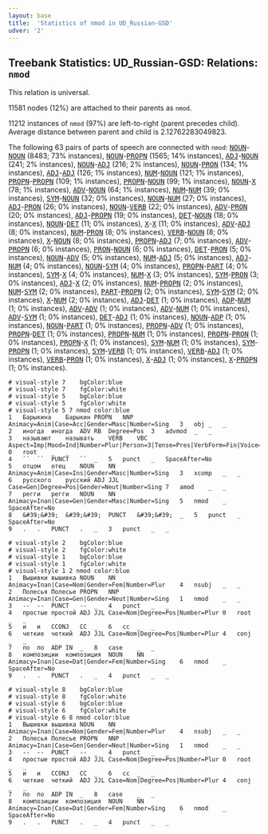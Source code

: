 ```yaml
---
layout: base
title:  'Statistics of nmod in UD_Russian-GSD'
udver: '2'
---
```


## Treebank Statistics: UD_Russian-GSD: Relations: `nmod`

This relation is universal.

11581 nodes (12%) are attached to their parents as `nmod`.

11212 instances of `nmod` (97%) are left-to-right (parent precedes child).
Average distance between parent and child is 2.12762283049823.

The following 63 pairs of parts of speech are connected with `nmod`: <tt><a href="ru_gsd-pos-NOUN.html">NOUN</a></tt>-<tt><a href="ru_gsd-pos-NOUN.html">NOUN</a></tt> (8483; 73% instances), <tt><a href="ru_gsd-pos-NOUN.html">NOUN</a></tt>-<tt><a href="ru_gsd-pos-PROPN.html">PROPN</a></tt> (1565; 14% instances), <tt><a href="ru_gsd-pos-ADJ.html">ADJ</a></tt>-<tt><a href="ru_gsd-pos-NOUN.html">NOUN</a></tt> (241; 2% instances), <tt><a href="ru_gsd-pos-NOUN.html">NOUN</a></tt>-<tt><a href="ru_gsd-pos-ADJ.html">ADJ</a></tt> (216; 2% instances), <tt><a href="ru_gsd-pos-NOUN.html">NOUN</a></tt>-<tt><a href="ru_gsd-pos-PRON.html">PRON</a></tt> (134; 1% instances), <tt><a href="ru_gsd-pos-ADJ.html">ADJ</a></tt>-<tt><a href="ru_gsd-pos-ADJ.html">ADJ</a></tt> (126; 1% instances), <tt><a href="ru_gsd-pos-NUM.html">NUM</a></tt>-<tt><a href="ru_gsd-pos-NOUN.html">NOUN</a></tt> (121; 1% instances), <tt><a href="ru_gsd-pos-PROPN.html">PROPN</a></tt>-<tt><a href="ru_gsd-pos-PROPN.html">PROPN</a></tt> (109; 1% instances), <tt><a href="ru_gsd-pos-PROPN.html">PROPN</a></tt>-<tt><a href="ru_gsd-pos-NOUN.html">NOUN</a></tt> (99; 1% instances), <tt><a href="ru_gsd-pos-NOUN.html">NOUN</a></tt>-<tt><a href="ru_gsd-pos-X.html">X</a></tt> (78; 1% instances), <tt><a href="ru_gsd-pos-ADV.html">ADV</a></tt>-<tt><a href="ru_gsd-pos-NOUN.html">NOUN</a></tt> (64; 1% instances), <tt><a href="ru_gsd-pos-NUM.html">NUM</a></tt>-<tt><a href="ru_gsd-pos-NUM.html">NUM</a></tt> (39; 0% instances), <tt><a href="ru_gsd-pos-SYM.html">SYM</a></tt>-<tt><a href="ru_gsd-pos-NOUN.html">NOUN</a></tt> (32; 0% instances), <tt><a href="ru_gsd-pos-NOUN.html">NOUN</a></tt>-<tt><a href="ru_gsd-pos-NUM.html">NUM</a></tt> (27; 0% instances), <tt><a href="ru_gsd-pos-ADJ.html">ADJ</a></tt>-<tt><a href="ru_gsd-pos-PRON.html">PRON</a></tt> (26; 0% instances), <tt><a href="ru_gsd-pos-NOUN.html">NOUN</a></tt>-<tt><a href="ru_gsd-pos-VERB.html">VERB</a></tt> (22; 0% instances), <tt><a href="ru_gsd-pos-ADV.html">ADV</a></tt>-<tt><a href="ru_gsd-pos-PRON.html">PRON</a></tt> (20; 0% instances), <tt><a href="ru_gsd-pos-ADJ.html">ADJ</a></tt>-<tt><a href="ru_gsd-pos-PROPN.html">PROPN</a></tt> (19; 0% instances), <tt><a href="ru_gsd-pos-DET.html">DET</a></tt>-<tt><a href="ru_gsd-pos-NOUN.html">NOUN</a></tt> (18; 0% instances), <tt><a href="ru_gsd-pos-NOUN.html">NOUN</a></tt>-<tt><a href="ru_gsd-pos-DET.html">DET</a></tt> (11; 0% instances), <tt><a href="ru_gsd-pos-X.html">X</a></tt>-<tt><a href="ru_gsd-pos-X.html">X</a></tt> (11; 0% instances), <tt><a href="ru_gsd-pos-ADV.html">ADV</a></tt>-<tt><a href="ru_gsd-pos-ADJ.html">ADJ</a></tt> (8; 0% instances), <tt><a href="ru_gsd-pos-NUM.html">NUM</a></tt>-<tt><a href="ru_gsd-pos-PRON.html">PRON</a></tt> (8; 0% instances), <tt><a href="ru_gsd-pos-VERB.html">VERB</a></tt>-<tt><a href="ru_gsd-pos-NOUN.html">NOUN</a></tt> (8; 0% instances), <tt><a href="ru_gsd-pos-X.html">X</a></tt>-<tt><a href="ru_gsd-pos-NOUN.html">NOUN</a></tt> (8; 0% instances), <tt><a href="ru_gsd-pos-PROPN.html">PROPN</a></tt>-<tt><a href="ru_gsd-pos-ADJ.html">ADJ</a></tt> (7; 0% instances), <tt><a href="ru_gsd-pos-ADV.html">ADV</a></tt>-<tt><a href="ru_gsd-pos-PROPN.html">PROPN</a></tt> (6; 0% instances), <tt><a href="ru_gsd-pos-PRON.html">PRON</a></tt>-<tt><a href="ru_gsd-pos-NOUN.html">NOUN</a></tt> (6; 0% instances), <tt><a href="ru_gsd-pos-DET.html">DET</a></tt>-<tt><a href="ru_gsd-pos-PRON.html">PRON</a></tt> (5; 0% instances), <tt><a href="ru_gsd-pos-NOUN.html">NOUN</a></tt>-<tt><a href="ru_gsd-pos-ADV.html">ADV</a></tt> (5; 0% instances), <tt><a href="ru_gsd-pos-NUM.html">NUM</a></tt>-<tt><a href="ru_gsd-pos-ADJ.html">ADJ</a></tt> (5; 0% instances), <tt><a href="ru_gsd-pos-ADJ.html">ADJ</a></tt>-<tt><a href="ru_gsd-pos-NUM.html">NUM</a></tt> (4; 0% instances), <tt><a href="ru_gsd-pos-NOUN.html">NOUN</a></tt>-<tt><a href="ru_gsd-pos-SYM.html">SYM</a></tt> (4; 0% instances), <tt><a href="ru_gsd-pos-PROPN.html">PROPN</a></tt>-<tt><a href="ru_gsd-pos-PART.html">PART</a></tt> (4; 0% instances), <tt><a href="ru_gsd-pos-SYM.html">SYM</a></tt>-<tt><a href="ru_gsd-pos-X.html">X</a></tt> (4; 0% instances), <tt><a href="ru_gsd-pos-NUM.html">NUM</a></tt>-<tt><a href="ru_gsd-pos-X.html">X</a></tt> (3; 0% instances), <tt><a href="ru_gsd-pos-SYM.html">SYM</a></tt>-<tt><a href="ru_gsd-pos-PRON.html">PRON</a></tt> (3; 0% instances), <tt><a href="ru_gsd-pos-ADJ.html">ADJ</a></tt>-<tt><a href="ru_gsd-pos-X.html">X</a></tt> (2; 0% instances), <tt><a href="ru_gsd-pos-NUM.html">NUM</a></tt>-<tt><a href="ru_gsd-pos-PROPN.html">PROPN</a></tt> (2; 0% instances), <tt><a href="ru_gsd-pos-NUM.html">NUM</a></tt>-<tt><a href="ru_gsd-pos-SYM.html">SYM</a></tt> (2; 0% instances), <tt><a href="ru_gsd-pos-PART.html">PART</a></tt>-<tt><a href="ru_gsd-pos-PROPN.html">PROPN</a></tt> (2; 0% instances), <tt><a href="ru_gsd-pos-SYM.html">SYM</a></tt>-<tt><a href="ru_gsd-pos-SYM.html">SYM</a></tt> (2; 0% instances), <tt><a href="ru_gsd-pos-X.html">X</a></tt>-<tt><a href="ru_gsd-pos-NUM.html">NUM</a></tt> (2; 0% instances), <tt><a href="ru_gsd-pos-ADJ.html">ADJ</a></tt>-<tt><a href="ru_gsd-pos-DET.html">DET</a></tt> (1; 0% instances), <tt><a href="ru_gsd-pos-ADP.html">ADP</a></tt>-<tt><a href="ru_gsd-pos-NUM.html">NUM</a></tt> (1; 0% instances), <tt><a href="ru_gsd-pos-ADV.html">ADV</a></tt>-<tt><a href="ru_gsd-pos-ADV.html">ADV</a></tt> (1; 0% instances), <tt><a href="ru_gsd-pos-ADV.html">ADV</a></tt>-<tt><a href="ru_gsd-pos-NUM.html">NUM</a></tt> (1; 0% instances), <tt><a href="ru_gsd-pos-ADV.html">ADV</a></tt>-<tt><a href="ru_gsd-pos-SYM.html">SYM</a></tt> (1; 0% instances), <tt><a href="ru_gsd-pos-DET.html">DET</a></tt>-<tt><a href="ru_gsd-pos-ADJ.html">ADJ</a></tt> (1; 0% instances), <tt><a href="ru_gsd-pos-NOUN.html">NOUN</a></tt>-<tt><a href="ru_gsd-pos-ADP.html">ADP</a></tt> (1; 0% instances), <tt><a href="ru_gsd-pos-NOUN.html">NOUN</a></tt>-<tt><a href="ru_gsd-pos-PART.html">PART</a></tt> (1; 0% instances), <tt><a href="ru_gsd-pos-PROPN.html">PROPN</a></tt>-<tt><a href="ru_gsd-pos-ADV.html">ADV</a></tt> (1; 0% instances), <tt><a href="ru_gsd-pos-PROPN.html">PROPN</a></tt>-<tt><a href="ru_gsd-pos-DET.html">DET</a></tt> (1; 0% instances), <tt><a href="ru_gsd-pos-PROPN.html">PROPN</a></tt>-<tt><a href="ru_gsd-pos-NUM.html">NUM</a></tt> (1; 0% instances), <tt><a href="ru_gsd-pos-PROPN.html">PROPN</a></tt>-<tt><a href="ru_gsd-pos-PRON.html">PRON</a></tt> (1; 0% instances), <tt><a href="ru_gsd-pos-PROPN.html">PROPN</a></tt>-<tt><a href="ru_gsd-pos-X.html">X</a></tt> (1; 0% instances), <tt><a href="ru_gsd-pos-SYM.html">SYM</a></tt>-<tt><a href="ru_gsd-pos-NUM.html">NUM</a></tt> (1; 0% instances), <tt><a href="ru_gsd-pos-SYM.html">SYM</a></tt>-<tt><a href="ru_gsd-pos-PROPN.html">PROPN</a></tt> (1; 0% instances), <tt><a href="ru_gsd-pos-SYM.html">SYM</a></tt>-<tt><a href="ru_gsd-pos-VERB.html">VERB</a></tt> (1; 0% instances), <tt><a href="ru_gsd-pos-VERB.html">VERB</a></tt>-<tt><a href="ru_gsd-pos-ADJ.html">ADJ</a></tt> (1; 0% instances), <tt><a href="ru_gsd-pos-VERB.html">VERB</a></tt>-<tt><a href="ru_gsd-pos-PRON.html">PRON</a></tt> (1; 0% instances), <tt><a href="ru_gsd-pos-X.html">X</a></tt>-<tt><a href="ru_gsd-pos-ADJ.html">ADJ</a></tt> (1; 0% instances), <tt><a href="ru_gsd-pos-X.html">X</a></tt>-<tt><a href="ru_gsd-pos-PROPN.html">PROPN</a></tt> (1; 0% instances).


~~~ conllu
# visual-style 7	bgColor:blue
# visual-style 7	fgColor:white
# visual-style 5	bgColor:blue
# visual-style 5	fgColor:white
# visual-style 5 7 nmod	color:blue
1	Барыкина	Барыкин	PROPN	NNP	Animacy=Anim|Case=Acc|Gender=Masc|Number=Sing	3	obj	_	_
2	иногда	иногда	ADV	RB	Degree=Pos	3	advmod	_	_
3	называют	называть	VERB	VBC	Aspect=Imp|Mood=Ind|Number=Plur|Person=3|Tense=Pres|VerbForm=Fin|Voice=Act	0	root	_	_
4	``	``	PUNCT	``	_	5	punct	_	SpaceAfter=No
5	отцом	отец	NOUN	NN	Animacy=Anim|Case=Ins|Gender=Masc|Number=Sing	3	xcomp	_	_
6	русского	русский	ADJ	JJL	Case=Gen|Degree=Pos|Gender=Neut|Number=Sing	7	amod	_	_
7	регги	регги	NOUN	NN	Animacy=Inan|Case=Gen|Gender=Masc|Number=Sing	5	nmod	_	SpaceAfter=No
8	&#39;&#39;	&#39;&#39;	PUNCT	&#39;&#39;	_	5	punct	_	SpaceAfter=No
9	.	.	PUNCT	.	_	3	punct	_	_

~~~


~~~ conllu
# visual-style 2	bgColor:blue
# visual-style 2	fgColor:white
# visual-style 1	bgColor:blue
# visual-style 1	fgColor:white
# visual-style 1 2 nmod	color:blue
1	Вышивки	вышивка	NOUN	NN	Animacy=Inan|Case=Nom|Gender=Fem|Number=Plur	4	nsubj	_	_
2	Полесья	Полесье	PROPN	NNP	Animacy=Inan|Case=Gen|Gender=Neut|Number=Sing	1	nmod	_	_
3	--	--	PUNCT	--	_	4	punct	_	_
4	простые	простой	ADJ	JJL	Case=Nom|Degree=Pos|Number=Plur	0	root	_	_
5	и	и	CCONJ	CC	_	6	cc	_	_
6	четкие	четкий	ADJ	JJL	Case=Nom|Degree=Pos|Number=Plur	4	conj	_	_
7	по	по	ADP	IN	_	8	case	_	_
8	композиции	композиция	NOUN	NN	Animacy=Inan|Case=Dat|Gender=Fem|Number=Sing	6	nmod	_	SpaceAfter=No
9	.	.	PUNCT	.	_	4	punct	_	_

~~~


~~~ conllu
# visual-style 8	bgColor:blue
# visual-style 8	fgColor:white
# visual-style 6	bgColor:blue
# visual-style 6	fgColor:white
# visual-style 6 8 nmod	color:blue
1	Вышивки	вышивка	NOUN	NN	Animacy=Inan|Case=Nom|Gender=Fem|Number=Plur	4	nsubj	_	_
2	Полесья	Полесье	PROPN	NNP	Animacy=Inan|Case=Gen|Gender=Neut|Number=Sing	1	nmod	_	_
3	--	--	PUNCT	--	_	4	punct	_	_
4	простые	простой	ADJ	JJL	Case=Nom|Degree=Pos|Number=Plur	0	root	_	_
5	и	и	CCONJ	CC	_	6	cc	_	_
6	четкие	четкий	ADJ	JJL	Case=Nom|Degree=Pos|Number=Plur	4	conj	_	_
7	по	по	ADP	IN	_	8	case	_	_
8	композиции	композиция	NOUN	NN	Animacy=Inan|Case=Dat|Gender=Fem|Number=Sing	6	nmod	_	SpaceAfter=No
9	.	.	PUNCT	.	_	4	punct	_	_

~~~


